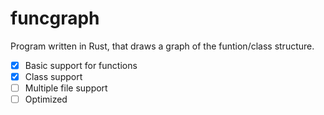 # funcgraph
Program written in Rust, that draws a graph of the funtion/class structure.

- [x] Basic support for functions
- [x] Class support
- [ ] Multiple file support
- [ ] Optimized
